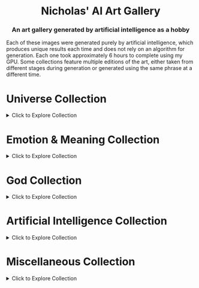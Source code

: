 <h1 align="center">Nicholas' AI Art Gallery</h1>

<h3 align="center">An art gallery generated by artificial intelligence as a hobby</h3>

Each of these images were generated purely by artificial intelligence, which produces unique results each time and does not rely on an algorithm for generation. Each one took approximately 6 hours to complete using my GPU. Some collections feature multiple editions of the art, either taken from different stages during generation or generated using the same phrase at a different time.

# Universe Collection
<details>
    <summary>Click to Explore Collection</summary>

## Eternity
![Eternity](universe-collection/eternity.png)
## Cosmos
![Cosmos](universe-collection/cosmos.png)
## The Cosmos in the Style of Da Vinci
![The Cosmos in the Style of Da Vinci](universe-collection/the-cosmos-in-the-style-of-da-vinci.png)
</details>

# Emotion & Meaning Collection
<details>
    <summary>Click to Explore Collection</summary>
    
## Love | Abstract
![Love | Abstract](emotion-&-meaning-collection/love-abstract.png)
![Love | Abstract 2](emotion-&-meaning-collection/love-abstract-2.png)
## Life
![Life](emotion-&-meaning-collection/life.png)
![Life 2](emotion-&-meaning-collection/life-2.png)
## Life | Abstract
![Life | Abstract](emotion-&-meaning-collection/life-abstract.png)
![Life | Abstract 2](emotion-&-meaning-collection/life-abstract-2.png)
## Beauty | Abstract
![Beauty | Abstract](emotion-&-meaning-collection/beauty-abstract.png)
![Beauty | Abstract 2](emotion-&-meaning-collection/beauty-abstract-2.png)
![Beauty | Abstract 3](emotion-&-meaning-collection/beauty-abstract-3.png)
![Beauty | Abstract 4](emotion-&-meaning-collection/beauty-abstract-4.png)
![Beauty | Abstract 5](emotion-&-meaning-collection/beauty-abstract-5.png)
## A Beautiful Human
![A Beautiful Human](emotion-&-meaning-collection/a-beautiful-human.png)
</details>

# God Collection
<details>
    <summary>Click to Explore Collection</summary>
    
## The Creator of the Universe
![The Creator of the Universe](god-collection/the-creator-of-the-universe.png)
## The Holy Spirit
![The Holy Spirit](god-collection/the-holy-spirit.png)
## God | Abstract
![God | Abstract](god-collection/god-abstract.png)
## Jesus
![Jesus](god-collection/jesus.png)
## Jesus Christ | Savior of the World
![Jesus Christ | Savior of the World](god-collection/jesus-christ-savior-of-the-world.png)
</details>

# Artificial Intelligence Collection
<details>
    <summary>Click to Explore Collection</summary>
    
## Artificial Intelligence and its Role in the Universe
![Artificial Intelligence and its Role in the Universe](artificial-intelligence-collection/artificial-intelligence-and-its-role-in-the-universe.png)
</details>

# Miscellaneous Collection
<details>
    <summary>Click to Explore Collection</summary>
    
## Rush of Blood
![Rush of Blood](miscellaneous-collection/rush-of-blood.png)
## Rush of Blood | Abstract
![Rush of Blood | Abstract](miscellaneous-collection/rush-of-blood-abstract.png)
</details>
